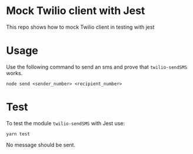 # Mock Twilio client with Jest 

This repo shows how to mock Twilio client in testing with jest

# Usage

Use the following command to send an sms and prove that `twilio-sendSMS` works. 
```
node send <sender_number> <recipient_number>
```

# Test

To test the module `twilio-sendSMS` with Jest use: 
```
yarn test
```
No message should be sent. 